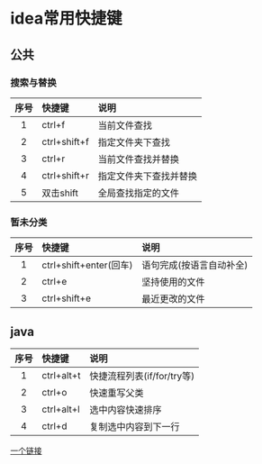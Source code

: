 # idea常用快捷键

## 公共
### 搜索与替换
序号|快捷键|说明
:--:|:--|:--
1|ctrl+f|当前文件查找
2|ctrl+shift+f|指定文件夹下查找
3|ctrl+r|当前文件查找并替换
4|ctrl+shift+r|指定文件夹下查找并替换
5|双击shift|全局查找指定的文件

### 暂未分类
序号|快捷键|说明
:--:|:--|:--
1|ctrl+shift+enter(回车)|语句完成(按语言自动补全)
2|ctrl+e|坚持使用的文件
3|ctrl+shift+e|最近更改的文件

## java
序号|快捷键|说明
:--:|:--|:--
1|ctrl+alt+t|快捷流程列表(if/for/try等)
2|ctrl+o|快速重写父类
3|ctrl+alt+l|选中内容快速排序
4|ctrl+d|复制选中内容到下一行

[一个链接](https://www.cnblogs.com/zhangpengshou/p/5366413.html)
